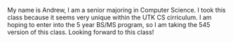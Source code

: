 My name is Andrew, I am a senior majoring in Computer Science. I took this class because it seems very unique within the UTK CS cirriculum. I am hoping to enter into the 5 year BS/MS program, so I am taking the 545 version of this class. Looking forward to this class!
